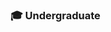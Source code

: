 
### 🎓 Undergraduate


<!---
likileads/likileads is a ✨ special ✨ repository because its `README.md` (this file) appears on your GitHub profile.
You can click the Preview link to take a look at your changes.
--->
